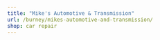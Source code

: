 ```yaml
---
title: "Mike's Automotive & Transmission"
url: /burney/mikes-automotive-and-transmission/
shop: car repair
---
```

